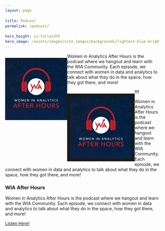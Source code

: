 ```yaml
---
layout: page

title: Podcast
permalink: /podcast/

hero_height: is-fullwidth
hero_image: /assets/images/site_images/backgrounds/lightest-blue-bright.png
---
```


<div>
    <p style="float: left;"><img src="../assets/images/FINAL - WIA After Hours Podcast Logo.png" height="200px" width="200px" border="1px"></p>
    <p>Women in Analytics After Hours is the podcast where we hangout and learn with the WIA Community. Each episode, we connect with women in data and analytics to talk about what they do in the space, how they got there, and more!</p>
</div>


<div>
    <p style="float: left;"><img src="../assets/images/FINAL - WIA After Hours Podcast Logo.png" height="200px" width="200px" border="10px"></p>
    <div>
        <p>fff</p>
        <p>Women in Analytics After Hours is the podcast where we hangout and learn with the WIA Community. Each episode, we connect with women in data and analytics to talk about what they do in the space, how they got there, and more!</p>
    </div>
</div>



<div>
  <h3>WIA After Hours</h3>
<p>
  Women in Analytics After Hours is the podcast where we hangout and learn with the WIA Community. Each episode, we connect with women in data and analytics to talk about what they do in the space, how they got there, and more!
  </p>
  <a href="https://www.womeninanalytics.com/podcast" class="button is-normal is-responsive is-outlined">
Listen Here!
</a>
</div>


